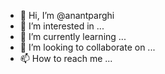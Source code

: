 - 👋 Hi, I’m @anantparghi
- 👀 I’m interested in ...
- 🌱 I’m currently learning ...
- 💞️ I’m looking to collaborate on ...
- 📫 How to reach me ...

<!---
anantparghi/anantparghi is a ✨ special ✨ repository because its `README.md` (this file) appears on your GitHub profile.
You can click the Preview link to take a look at your changes.
--->
